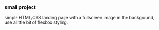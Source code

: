 ### small project

simple HTML/CSS landing page with a fullscreen image in the background, use a little bit of flexbox styling.
